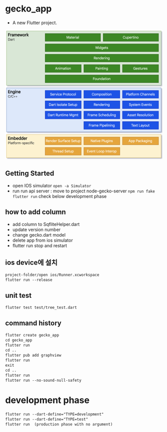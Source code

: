 # gecko_app

* A new Flutter project.

![flutter diagram](/assets/flutter.png)

## Getting Started

* open IOS simulator
`open -a Simulator`
* run 
run api server : move to project node-gecko-server
`npm run fake`
`flutter run` check below development phase
## how to add column
* add column to SqfliteHelper.dart
* update version number
* change gecko.dart model
* delete app from ios simulator 
* flutter run stop and restart

## ios device에 설치 

    project-folder/open ios/Runner.xcworkspace
    flutter run --release

## unit test

    flutter test test/tree_test.dart

## command history

    flutter create gecko_app
    cd gecko_app
    flutter run
    cd ..
    flutter pub add graphview
    flutter run
    exit
    cd ..
    flutter run
    flutter run --no-sound-null-safety

# development phase 

    flutter run --dart-define="TYPE=development"
    flutter run --dart-define="TYPE=test"
    flutter run  (production phase with no argument) 


     
